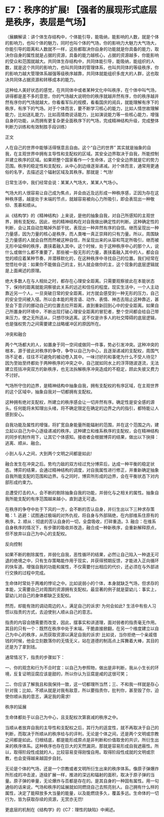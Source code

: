# E7：秩序的扩展! 【强者的展现形式底层是秩序，表层是气场】

（展麟解读：讲个体生存结构中，个体能引导，能吸纳，能影响的人数，就是个体的影响力，也叫个体的魅力，同时也叫个体的气场，你的影响力大魅力大气场大，你能引导的距离和人数就不一样，这些都取决你自身的功能就是你具备的能力，取决你自身的属性就是占据的资源，具备的能力越核心，占据的资源越多，你能影响的受众和范围就越大。共同体生存结构中，共同体能引导，能吸纳，能组织的人数，就是这个共同的影响力，也叫共同体的管理体系，也叫共同体的等级秩序，你的影响力越大管理体系越强等级秩序越靠，共同体就能组织多庞大的人群，这也取决共同体占据资源和转移成本的能力。

这种给人美好状态的感觉，在共同体中或者某种文化中叫秩序，在个体中叫气场，讲得都是差不多的意思，你的气场越大说明你的秩序就越井然有序，你的秩序越井然有序你的气场就越大，你看看军队的规模，看看国庆的阅兵，就能理解有序下的秩序，有序下的气场。对于个体而言，要不断学习核心的能力，比如人情世故理解能力，比如送礼能力，比如高情商说话能力，比如演说能力等一些核心能力，增强自身的功能，从而拥有更复杂更全面秩序下的气场，完成精神结构升级，完成整体判断力训练和有效制胜手段训练）

正文

人在自己的世界中能够活得惬意且自由。这个“自己的世界” 其实就是抽象的自我，在主观世界中拥有主导性和支配权的区域。其安全边界取决于自我，所能控制并建立秩序的区域。如果把整个国家看作一个生命体，这个安全边界就是它的势力范围。秩序的稳定性和支配权，从中心到边缘逐渐递减。对个体而言，通常用更通俗的名字，去描述这个辐射区域及其秩序。那就是：气场!

日常生活中，我们经常会说：某某人气场大，某某人气场小。

气场大的人很容易让自己成为焦点，并会由近及远形成一种秩序感，正因为存在这种秩序感，越是处于末端的节点，就越容易被向心力所吸引，即会表现出一种敬仰、羡慕和顺从。

从《结构学》的《精神结构》上来说，是他的抽象自我，对自己所感知的主观世界，拥有支配权。因此，他的精神结构在对自我做出确定性的判断。这种确定性的判断，会让其自动忽略掉外部干扰，表现出一种井然有序的自信。继而呈现出一种力量感，因为力量的核心是秩序，而人类唯一真正崇拜的只有力量。所以，周围缺乏力量感的人就会自然而然被这种自信，所呈现出来的从容和笃定所吸引，继而被无形中延伸的秩序，裹挟着融入其中。这个时候，处于这种秩序中心的那个人，说什么或做什么都不重要了，那些被一股无形的力量，裹挟着融入其中的人，都会自觉的顺应着某种节奏，并潜移默化的，在这种秩序中寻找自己的位置。我们经常在觉悟社中说：如果你不能做自己的主，别人就会做你的主，这个现象的底层逻辑就是上面阐述的原理。

绝大多数人在与人相处之时，都存在心理安全距离。只需要观察彼此在本能状态下，保持的距离就能洞察彼此关系的远近和信任的程度。现实生活中，一个人主动靠近另一个人，一旦突破日常的安全距离，对方就会感受到一种无形的压力，自己的安全空间被入侵。所以会本能的用言语、动作、表情、神态去阻止这种靠近，甚至会下意识的挪动自己的位置去拉开距离，直到重新回到心中的安全距离。如果自己所置身的环境中，不断出现打破心理安全距离的冒犯者，整个空间都会给自己带来压力，使之无所适从，只想尽快逃离。这不仅是许多人的社交障碍的底层逻辑，也是强权势力之间需要建立战略缓冲区的原因所在。

冲突和融合

两个气场都大的人，如置身于同一空间或做同一件事，势必引发冲突。这种冲突的根本，源于彼此对秩序的争夺，争夺以自己为中心，且逐渐递减的支配权，周围气场不足者，往往不可避免的被动卷入其中。一味讨好的和事佬为什么不受人待见? 因为至始至终都处于两种秩序的冲突之中，自己就如同水上的浮萍随波逐流，无法建立揽括冲突双方的新秩序，也无法拆解秩序冲突造成的不稳定，顾此失彼又费力不讨好。

气场所守住的边界，是精神结构中抽象自我，拥有支配权的有序区域，在主观世界的这个区域中，抽象自我对一切都拥有支配权。

这种拥有绝对支配权，所建立的秩序感会让一切井然有序。确定性是安全感的源头。任何能将未知理出头绪，将不确定限定在确定的边界之内的指引，都特能让人感到安心。

自我功能及属性的增强，将扩宽自身能量所能辐射的范围，并在这个范围之内，建立起以自己为中心逐级递减的秩序。这种建立和维系秩序的支配权，会在精神结构的同步机制作用下，让其它个体感知。接收者会根据博弈的结果，做出以下抉择：逃离、顺从、融合。

小到人与人之间，大到两个文明之间都是如此!

融合发生在冲突之后。势均力敌的双方经过充分博弈后，达成一种平衡的稳定状态。博弈的结果，会通过精神结构的调度，对自我属性进行修正，并重新确定抽象自我所能支配的范围和边界。与之同时，博弈所形成的边界，会在平衡状态下对内部形成约束力。

总遭受打击的人，会不断的剔除抽象自我的功能，并弱化与之相关的属性。抽象自我所能支配的有序范围越来越小，直到退无可退。

在秩序的争夺中处于下风的一方，会不断的否认自身，并衍生出以下三种求存策略：1\. 逃避：试图通过极端的对外仇视，将自身与外部隔绝，在内部维系住原有的秩序。2\. 顺从：彻底的否认自身的一切，全盘吸收，打碎重造。3\. 融合：在维系自身秩序的情况下，有步骤的吸收并改造，融合成一种新秩序，会重新解释原点，但不放弃以自己为中心的支配权。

反向控制

如果不断的剔除属性，并弱化自我，恶性循环的结果，必然让自己陷入一种退无可退的绝境之中，只有生存策略能作用于现实，并获得预期反馈，才能进入正向循环的快车道。增强自我的功能和属性，不仅需要付出相应的代价，还必须在与外部进行交换的过程中完成。

生命体时常处于两难的悖论之中。比如说弱小的个体，本身就缺乏气场，但求存的本能，又需要自己对周围的资源拥有支配权。最显著的例子就是婴幼儿：事实上，婴幼儿对自己的身体都缺乏支配权。

然而，却能有效的调动周边的人，满足自己的诉求! 为何会如此? 生活中有些人习惯以指责的方式，去迫使别人顺从自己的意志。

指责的内容会随需要而改变，因此，摆事实和讲道理，面对弱者的指责毫无作用。其目的只有一个：既然在秩序中处于末端，干脆直接掀翻，在另一个维度建立以自己为中心的秩序，从而获取资源以满足自我的诉求! 比如说，当你拒绝一个亲戚借钱的时候，他会立刻数落你的无情无义，站在道德的制高点上挥舞着大棒，其目的还是为了拿到钱。

通常情况下，指责的步骤如下：

一、你的观念和行为不合时宜：以自己为参照物，做出是非判断，我从小生长的环境，反复证明豆腐应该是甜的，所以你认为豆腐是咸的这很可笑；

二、你应该了解我且和我保持一致，这一切都理所当然；三、不和我一样就是存心针对我；比如，不顺从就是对我有敌意，所以要指责你，批判你，甚至毁了你，迫使你顺从我的意志，满足我的需求!

秩序的延展

生命体都处于以自己为中心，且支配权次第衰减的秩序之中。

当顺从者放弃自我的主导性和支配权之后，其行为的适宜性，就不再取决于自己的判断，而取决于所顺从的秩序给与的评判，无论是个体之间，还是两个文明或宗教之间都是如此。归根结底，都是能形成原点是非判断和价值取舍的共识，所衍生出来的秩序体系。这种秩序也存在巨大的天然漏洞，那就是容易形成自我遮蔽性。所以，取得阶段性成就的人，比较容易变得刚愎自用。取得阶段性成就的文明或宗教，也会变得越来越固步自封。

无论是个体的气场，还是一个宗教或者文明所衍生出来的秩序体系。像原子弹爆炸所形成的冲击波，逐级扩展一样，推进的深远和辐射的面积，取决于原子弹的当量。原子弹的单量，无论爆炸与否都是存在的。是其自身的一种固有属性。用一句通俗的话来说，气场和秩序的延展就如同燃烧自己去照亮别人。自己拥有什么样的属性，决定了能释放多大当量的能量，以及能燃烧多久，覆盖多远。生命体的一切行为，皆为获取存续的资源，无赏亦无罚!

更底层的机制在《结构学》的《C7：理性的缺陷》中阐述。